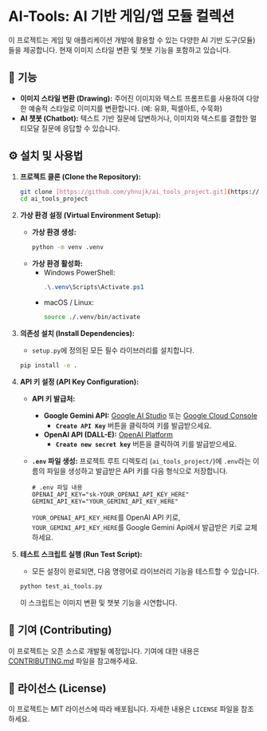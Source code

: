 # AI-Tools: AI 기반 게임/앱 모듈 컬렉션

이 프로젝트는 게임 및 애플리케이션 개발에 활용할 수 있는 다양한 AI 기반 도구(모듈)들을 제공합니다. 현재 이미지 스타일 변환 및 챗봇 기능을 포함하고 있습니다.

## 🚀 기능

* **이미지 스타일 변환 (Drawing):** 주어진 이미지와 텍스트 프롬프트를 사용하여 다양한 예술적 스타일로 이미지를 변환합니다. (예: 유화, 픽셀아트, 수묵화)
* **AI 챗봇 (Chatbot):** 텍스트 기반 질문에 답변하거나, 이미지와 텍스트를 결합한 멀티모달 질문에 응답할 수 있습니다.

## ⚙️ 설치 및 사용법

1.  **프로젝트 클론 (Clone the Repository):**
    ```bash
    git clone [https://github.com/yhnujk/ai_tools_project.git](https://github.com/yhnujk/ai_tools_project.git)
    cd ai_tools_project
    ```

2.  **가상 환경 설정 (Virtual Environment Setup):**
    * **가상 환경 생성:**
        ```bash
        python -m venv .venv
        ```
    * **가상 환경 활성화:**
        * Windows PowerShell:
            ```powershell
            .\.venv\Scripts\Activate.ps1
            ```
        * macOS / Linux:
            ```bash
            source ./.venv/bin/activate
            ```

3.  **의존성 설치 (Install Dependencies):**
    * `setup.py`에 정의된 모든 필수 라이브러리를 설치합니다.
    ```bash
    pip install -e .
    ```

4.  **API 키 설정 (API Key Configuration):**
    * **API 키 발급처:**
        * **Google Gemini API:** [Google AI Studio](https://aistudio.google.com/app/apikey) 또는 [Google Cloud Console](https://console.cloud.google.com/apis/credentials)
            * **`Create API Key`** 버튼을 클릭하여 키를 발급받으세요.
        * **OpenAI API (DALL-E):** [OpenAI Platform](https://platform.openai.com/api-keys)
            * **`Create new secret key`** 버튼을 클릭하여 키를 발급받으세요.

    * **`.env` 파일 생성:**
        프로젝트 루트 디렉토리 (`ai_tools_project/`)에 `.env`라는 이름의 파일을 생성하고 발급받은 API 키를 다음 형식으로 저장합니다.

        ```
        # .env 파일 내용
        OPENAI_API_KEY="sk-YOUR_OPENAI_API_KEY_HERE"
        GEMINI_API_KEY="YOUR_GEMINI_API_KEY_HERE"
        ```
        `YOUR_OPENAI_API_KEY_HERE`를 OpenAI API 키로, `YOUR_GEMINI_API_KEY_HERE`를 Google Gemini Api에서 발급받은 키로 교체하세요.

5.  **테스트 스크립트 실행 (Run Test Script):**
    * 모든 설정이 완료되면, 다음 명령어로 라이브러리 기능을 테스트할 수 있습니다.
    ```bash
    python test_ai_tools.py
    ```
    이 스크립트는 이미지 변환 및 챗봇 기능을 시연합니다.

## 🤝 기여 (Contributing)

이 프로젝트는 오픈 소스로 개발될 예정입니다. 기여에 대한 내용은 [CONTRIBUTING.md](CONTRIBUTING.md) 파일을 참고해주세요.

## 📄 라이선스 (License)

이 프로젝트는 MIT 라이선스에 따라 배포됩니다. 자세한 내용은 `LICENSE` 파일을 참조하세요.